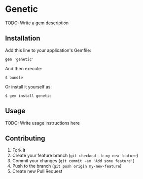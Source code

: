 # Genetic

TODO: Write a gem description

## Installation

Add this line to your application's Gemfile:

    gem 'genetic'

And then execute:

    $ bundle

Or install it yourself as:

    $ gem install genetic

## Usage

TODO: Write usage instructions here

## Contributing

1. Fork it
2. Create your feature branch (`git checkout -b my-new-feature`)
3. Commit your changes (`git commit -am 'Add some feature'`)
4. Push to the branch (`git push origin my-new-feature`)
5. Create new Pull Request
